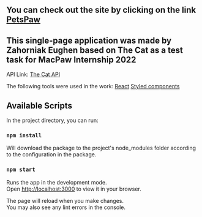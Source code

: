## You can check out the site by clicking on the link [PetsPaw](https://zzagornyak.github.io/Pets/#/)

## This single-page application was made by Zahorniak Eughen based on The Cat as a test task for MacPaw Internship 2022

API Link: [The Cat API](https://thecatapi.com/)

The following tools were used in the work:
[React](https://reactjs.org/)
[Styled components](https://styled-components.com/)

## Available Scripts

In the project directory, you can run:

### `npm install`
Will download the package to the project's node_modules folder according to the configuration in the package.

### `npm start`
Runs the app in the development mode.\
Open [http://localhost:3000](http://localhost:3000) to view it in your browser.

The page will reload when you make changes.\
You may also see any lint errors in the console.

